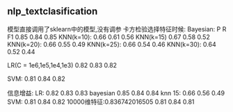 ## nlp_textclasification
模型直接调用了sklearn中的模型,没有调参
卡方检验选择特征时候:
Bayesian:
P        R        F1
0.85     0.84     0.85 
KNN(k=10):
0.66      0.61      0.56
KNN(k=15)
0.67      0.58      0.52
KNN(k=20):
0.66      0.55      0.49
KNN(k=25):
0.66      0.54      0.46
KNN(k=30):
0.64      0.52      0.44

LR(C = 1e6,1e5,1e4,1e3)
0.82      0.83      0.82

SVM:
0.81      0.84      0.82

信息增益:
LR:
0.82      0.83      0.83
bayesian
0.85      0.84      0.84
knn 15:
0.66      0.56      0.49
SVM:
0.81      0.84      0.82
10000维特征:0.836742016505
0.81      0.84      0.81